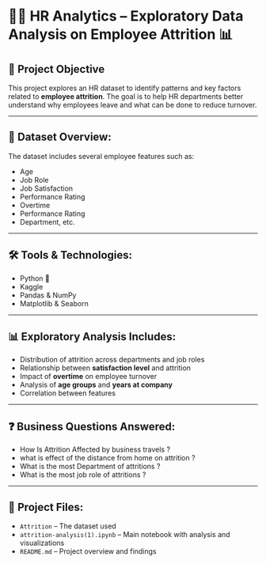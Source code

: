 # 🧑‍💼 HR Analytics – Exploratory Data Analysis on Employee Attrition 📊

## 🎯 Project Objective
This project explores an HR dataset to identify patterns and key factors related to **employee attrition**. The goal is to help HR departments better understand why employees leave and what can be done to reduce turnover.

---

## 📁 Dataset Overview:
The dataset includes several employee features such as:
- Age
- Job Role
- Job Satisfaction
- Performance Rating
- Overtime
- Performance Rating 
- Department, etc.

---

## 🛠️ Tools & Technologies:
- Python 🐍
- Kaggle
- Pandas & NumPy
- Matplotlib & Seaborn

---

## 📊 Exploratory Analysis Includes:
- Distribution of attrition across departments and job roles
- Relationship between **satisfaction level** and attrition
- Impact of **overtime** on employee turnover
- Analysis of **age groups** and **years at company**
- Correlation between features

---

## ❓ Business Questions Answered:
- How Is Attrition Affected by business travels ?
- what is effect of the distance from home on attrition ?
- What is the most Department of attritions ?
- What is the most job role of attritions ?

---

## 📁 Project Files:
- `Attrition` – The dataset used
- `attrition-analysis(1).ipynb` – Main notebook with analysis and visualizations
- `README.md` – Project overview and findings

